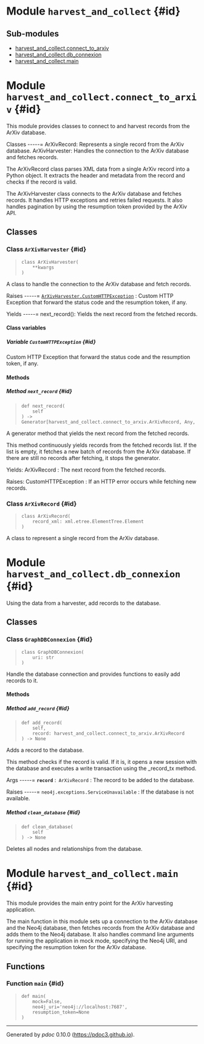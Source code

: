 # Module `harvest_and_collect` {#id}




    
## Sub-modules

* [harvest_and_collect.connect_to_arxiv](#harvest_and_collect.connect_to_arxiv)
* [harvest_and_collect.db_connexion](#harvest_and_collect.db_connexion)
* [harvest_and_collect.main](#harvest_and_collect.main)






    
# Module `harvest_and_collect.connect_to_arxiv` {#id}

This module provides classes to connect to and harvest records from the ArXiv database.


Classes
-----=
ArXivRecord: Represents a single record from the ArXiv database.
ArXivHarvester: Handles the connection to the ArXiv database and fetches records.

The ArXivRecord class parses XML data from a single ArXiv record into a Python object.
It extracts the header and metadata from the record and checks if the record is valid.

The ArXivHarvester class connects to the ArXiv database and fetches records.
It handles HTTP exceptions and retries failed requests.
It also handles pagination by using the resumption token provided by the ArXiv API.





    
## Classes


    
### Class `ArXivHarvester` {#id}




>     class ArXivHarvester(
>         **kwargs
>     )


A class to handle the connection to the ArXiv database and fetch records.


Raises
-----=
<code>[ArXivHarvester.CustomHTTPException](#harvest\_and\_collect.connect\_to\_arxiv.ArXivHarvester.CustomHTTPException "harvest\_and\_collect.connect\_to\_arxiv.ArXivHarvester.CustomHTTPException")</code>
:   Custom HTTP Exception that forward the status code and the resumption token, if any.



Yields
-----=
next_record(): Yields the next record from the fetched records.




    
#### Class variables


    
##### Variable `CustomHTTPException` {#id}




Custom HTTP Exception that forward the status code and the resumption token, if any.




    
#### Methods


    
##### Method `next_record` {#id}




>     def next_record(
>         self
>     ) ‑> Generator[harvest_and_collect.connect_to_arxiv.ArXivRecord, Any, None]


A generator method that yields the next record from the fetched records.

This method continuously yields records from the fetched records list. If the list is empty, it fetches a new batch
of records from the ArXiv database. If there are still no records after fetching, it stops the generator.

Yields:
ArXivRecord : The next record from the fetched records.

Raises:
CustomHTTPException : If an HTTP error occurs while fetching new records.

    
### Class `ArXivRecord` {#id}




>     class ArXivRecord(
>         record_xml: xml.etree.ElementTree.Element
>     )


A class to represent a single record from the ArXiv database.









    
# Module `harvest_and_collect.db_connexion` {#id}

Using the data from a harvester, add records to the database.





    
## Classes


    
### Class `GraphDBConnexion` {#id}




>     class GraphDBConnexion(
>         uri: str
>     )


Handle the database connection and provides functions to easily add records to it.







    
#### Methods


    
##### Method `add_record` {#id}




>     def add_record(
>         self,
>         record: harvest_and_collect.connect_to_arxiv.ArXivRecord
>     ) ‑> None


Adds a record to the database.

This method checks if the record is valid. If it is, it opens a new session with the database and executes a write
transaction using the _record_tx method.


Args
-----=
**```record```** :&ensp;<code>ArXivRecord</code>
:    The record to be added to the database.



Raises
-----=
<code>neo4j.exceptions.ServiceUnavailable</code>
:    If the database is not available.



    
##### Method `clean_database` {#id}




>     def clean_database(
>         self
>     ) ‑> None


Deletes all nodes and relationships from the database.



    
# Module `harvest_and_collect.main` {#id}

This module provides the main entry point for the ArXiv harvesting application.

The main function in this module sets up a connection to the ArXiv database and the Neo4j
database, then fetches records from the ArXiv database and adds them to the Neo4j database.
It also handles command line arguments for running the application in mock mode, specifying
the Neo4j URI, and specifying the resumption token for the ArXiv database.




    
## Functions


    
### Function `main` {#id}




>     def main(
>         mock=False,
>         neo4j_uri='neo4j://localhost:7687',
>         resumption_token=None
>     )






-----
Generated by *pdoc* 0.10.0 (<https://pdoc3.github.io>).
